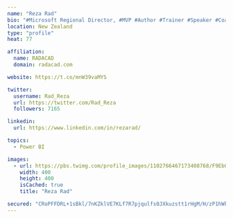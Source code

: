 ```yaml
---
name: "Reza Rad"
bio: "#Microsoft Regional Director, #MVP #Author #Trainer #Speaker #Coach #Consultant #PowerBI "
location: New Zealand
type: "profile"
heat: 77

affiliation:
  name: RADACAD
  domain: radacad.com

website: https://t.co/mnW39vaMYS

twitter:
  username: Rad_Reza
  url: https://twitter.com/Rad_Reza
  followers: 7165

linkedin:
  url: https://www.linkedin.com/in/rezarad/

topics:
  - Power BI

images:
  - url: https://pbs.twimg.com/profile_images/1102766467173408768/F9EbQENa_400x400.png
    width: 400
    height: 400
    isCached: true
    title: "Reza Rad"

secured: "CRoPFFDRL+1sBkl/7nKZklVE7KLf7R7pjqulfs0JXkuzstt1rHgM/H/zP1hWkk724OBrxgCZJ5rMeFOh9smlxnVShlEN9IkwrH4JxJFl7x3bccwRKxx5pTi0k7wU4MJziX/io9gvWVIRx7exiAqRjAHE6aTaEQo5EvNECXdWW/8VIf87XNUvsqqfG19t6XDYiGCjNfs5sHpSKCtxUb0XprHYs0ne6OJvYeNr6p4JUtiByLhkxl2V/lzlmWH86cy8o2f2AXvigRQOUbG5loy1N+gANgwTFodlkk7qY8/n24HNb1jyFtF7rkLF7kT9pdoAZV0h9H7hJSACz+ti8+tU9ft5YXEyKg5WHxMP1S2QbOZOMtKQHBCqnxfUZWviRT7M4E8SS35bGNwM+jk8+5eUSM7A0f2gwvTTU38LGqMNVkA=;pKhexow8cNv5SP6Z5WHcFg=="
---
```


